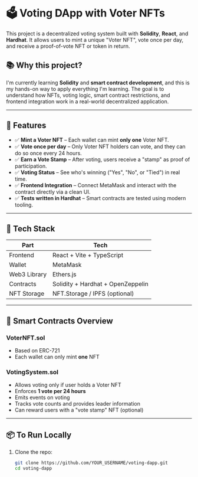 # 🗳️ Voting DApp with Voter NFTs

This project is a decentralized voting system built with **Solidity**, **React**, and **Hardhat**. It allows users to mint a unique "Voter NFT", vote once per day, and receive a proof-of-vote NFT or token in return.

## 📚 Why this project?

I'm currently learning **Solidity** and **smart contract development**, and this is my hands-on way to apply everything I'm learning. The goal is to understand how NFTs, voting logic, smart contract restrictions, and frontend integration work in a real-world decentralized application.

---

## 🚀 Features

- ✅ **Mint a Voter NFT** – Each wallet can mint **only one** Voter NFT.
- ✅ **Vote once per day** – Only Voter NFT holders can vote, and they can do so once every 24 hours.
- ✅ **Earn a Vote Stamp** – After voting, users receive a "stamp" as proof of participation.
- ✅ **Voting Status** – See who's winning ("Yes", "No", or "Tied") in real time.
- ✅ **Frontend Integration** – Connect MetaMask and interact with the contract directly via a clean UI.
- ✅ **Tests written in Hardhat** – Smart contracts are tested using modern tooling.

---

## 🔧 Tech Stack

| Part         | Tech                            |
|--------------|---------------------------------|
| Frontend     | React + Vite + TypeScript       |
| Wallet       | MetaMask                        |
| Web3 Library | Ethers.js                       |
| Contracts    | Solidity + Hardhat + OpenZeppelin |
| NFT Storage  | NFT.Storage / IPFS (optional)   |

---

## 🧩 Smart Contracts Overview

### VoterNFT.sol
- Based on ERC-721
- Each wallet can only mint **one** NFT

### VotingSystem.sol
- Allows voting only if user holds a Voter NFT
- Enforces **1 vote per 24 hours**
- Emits events on voting
- Tracks vote counts and provides leader information
- Can reward users with a "vote stamp" NFT (optional)

---

## 📦 To Run Locally

1. Clone the repo:
   ```bash
   git clone https://github.com/YOUR_USERNAME/voting-dapp.git
   cd voting-dapp

